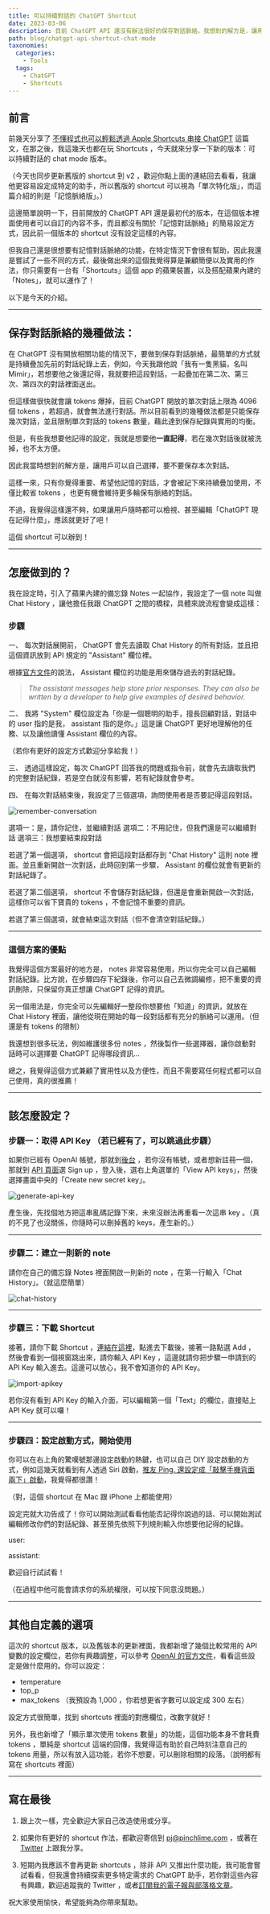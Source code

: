 ```yaml
---
title: 可以持續對話的 ChatGPT Shortcut
date: 2023-03-06
description: 目前 ChatGPT API 還沒有辦法很好的保存對話脈絡。我想到的解方是，讓用戶可以自己選擇，要不要保存本次對話。這樣一來，只有你覺得重要、希望他記憶的對話，才會被記下來持續疊加使用，不僅比較省 tokens ，也更有機會維持更多輪保有脈絡的對話。
path: blog/chatgpt-api-shortcut-chat-mode
taxonomies:
  categories: 
    - Tools
  tags: 
    - ChatGPT
    - Shortcuts
---
```


## 前言

前幾天分享了 [不懂程式也可以輕鬆透過 Apple Shortcuts 串接 ChatGPT](@/blog/chatgpt-api-shortcut.md) 這篇文，在那之後，我這幾天也都在玩 Shortcuts ，今天就來分享一下新的版本：可以持續對話的 chat mode 版本。

（今天也同步更新舊版的 shortcut 到 v2 ，歡迎你點上面的連結回去看看，我讓他更容易設定成特定的助手，所以舊版的 shortcut 可以視為「單次特化版」，而這篇介紹的則是「記憶脈絡版」。）

這邊簡單說明一下，目前開放的 ChatGPT API 還是最初代的版本，在這個版本裡面使用者可以自訂的內容不多，而且都沒有關於「記憶對話脈絡」的簡易設定方式，因此前一個版本的 shortcut 沒有設定這樣的內容。

但我自己還是很想要有記憶對話脈絡的功能，在特定情況下會很有幫助，因此我還是嘗試了一些不同的方式，最後做出來的這個我覺得算是兼顧簡便以及實用的作法，你只需要有一台有「Shortcuts」這個 app 的蘋果裝置，以及搭配蘋果內建的「Notes」，就可以運作了！

以下是今天的介紹。

<!-- more -->
---

## 保存對話脈絡的幾種做法：

在 ChatGPT 沒有開放相關功能的情況下，要做到保存對話脈絡，最簡單的方式就是持續疊加先前的對話紀錄上去，例如，今天我跟他說「我有一隻黑貓，名叫 Mimir」，若想要他之後還記得，我就要把這段對話，一起疊加在第二次、第三次、第四次的對話裡面送出。

但這樣做很快就會讓 tokens 爆掉，目前 ChatGPT 開放的單次對話上限為 4096 個 tokens ，若超過，就會無法進行對話。所以目前看到的幾種做法都是只能保存幾次對話，並且限制單次對話的 tokens 數量，藉此達到保存紀錄與實用的均衡。

但是，有些我想要他記得的設定，我就是想要他**一直記得**，若在幾次對話後就被洗掉，也不太方便。

因此我當時想到的解方是，讓用戶可以自己選擇，要不要保存本次對話。

這樣一來，只有你覺得重要、希望他記憶的對話，才會被記下來持續疊加使用，不僅比較省 tokens ，也更有機會維持更多輪保有脈絡的對話。

不過，我覺得這樣還不夠，如果讓用戶隨時都可以檢視、甚至編輯「ChatGPT 現在記得什麼」，應該就更好了吧！

這個 shortcut 可以辦到！

---

## 怎麼做到的？

我在設定時，引入了蘋果內建的備忘錄 Notes 一起協作，我設定了一個 note 叫做 Chat History ，讓他擔任我跟 ChatGPT 之間的橋樑，具體來說流程會變成這樣：

### 步驟

一、
每次對話展開前， ChatGPT 會先去讀取 Chat History 的所有對話，並且把這個資訊放到 API 規定的 "Assistant" 欄位裡。

根據[官方文件](https://platform.openai.com/docs/guides/chat/chat-completions-beta)的說法， Assistant 欄位的功能是用來儲存過去的對話紀錄。

> _The assistant messages help store prior responses. They can also be written by a developer to help give examples of desired behavior._

二、
我將 "System" 欄位設定為「你是一個聰明的助手，擅長回顧對話，對話中的 user 指的是我， assistant 指的是你。」這是讓 ChatGPT 更好地理解他的任務、以及讓他讀懂 Assistant 欄位的內容。

（若你有更好的設定方式歡迎分享給我！）

三、
透過這樣設定，每次 ChatGPT 回答我的問題或指令前，就會先去讀取我們的完整對話紀錄，若是空白就沒有影響，若有紀錄就會參考。

四、
在每次對話結束後，我設定了三個選項，詢問使用者是否要記得這段對話。

<img src="https://pinchlime-screenshots.s3.ap-northeast-1.amazonaws.com/remember-conversation_tPUydb.webp" loading="lazy" alt="remember-conversation" align=center />

選項一：是，請你記住，並繼續對話
選項二：不用記住，但我們還是可以繼續對話
選項三：我想要結束段對話

若選了第一個選項， shortcut 會把這段對話都存到 "Chat History" 這則 note 裡面。並且重新開啟一次對話，此時回到第一步驟， Assistant 的欄位就會有更新的對話紀錄了。

若選了第二個選項， shortcut 不會儲存對話紀錄，但還是會重新開啟一次對話，這樣你可以省下寶貴的 tokens ，不會記憶不重要的資訊。

若選了第三個選項，就會結束這次對話（但不會清空對話紀錄。）

---

### 這個方案的優點

我覺得這個方案最好的地方是， notes 非常容易使用，所以你完全可以自己編輯對話紀錄。比方說，在步驟四存下紀錄後，你可以自己去微調編修，把不重要的資訊刪除，只保留你真正想讓 ChatGPT 記得的資訊。

另一個用法是，你完全可以先編輯好一整段你想要他「知道」的資訊，就放在 Chat History 裡面，讓他從現在開始的每一段對話都有充分的脈絡可以運用。（但還是有 tokens 的限制）

我還想到很多玩法，例如維護很多份 notes ，然後製作一些選擇器，讓你啟動對話時可以選擇要 ChatGPT 記得哪段資訊...

總之，我覺得這個方式兼顧了實用性以及方便性，而且不需要寫任何程式都可以自己使用，真的很推薦！

---

## 該怎麼設定？

### 步驟一：取得 API Key （若已經有了，可以跳過此步驟）

如果你已經有 OpenAI 帳號，那就到[後台](https://platform.openai.com/) ，若你沒有帳號，或者想新註冊一個，那就到 [API 頁面](https://openai.com/blog/openai-api)選 Sign up ，登入後，選右上角選單的「View API keys」，然後選擇畫面中央的「Create new secret key」。

<img src="https://pinchlime-screenshots.s3.ap-northeast-1.amazonaws.com/generate-api-key_MjXCsD.webp" loading="lazy" alt="generate-api-key" align=center />

產生後，先找個地方把這串亂碼記錄下來，未來沒辦法再重看一次這串 key 。（真的不見了也沒關係，你隨時可以刪掉舊的 keys，產生新的。）

---

### 步驟二：建立一則新的 note 

請你在自己的備忘錄 Notes 裡面開啟一則新的 note ，在第一行輸入「Chat History」。（就這麼簡單）

<img src="https://pinchlime-screenshots.s3.ap-northeast-1.amazonaws.com/chat-history_e21Dsw.webp" loading="lazy" alt="chat-history" align=center />
<br>

---

### 步驟三：下載 Shortcut

接著，請你下載 Shortcut ，[連結在這裡](http://bit.ly/3ZGkkss)，點進去下載後，接著一路點選 Add ，然後會看到一個視窗跳出來，請你輸入 API Key ，這邊就請你把步驟一申請到的 API Key 輸入進去。這邊可以放心，我不會知道你的 API Key。

<img src="https://pinchlime-screenshots.s3.ap-northeast-1.amazonaws.com/import-apikey_CowYG5.webp" loading="lazy" alt="import-apikey" align=center />

若你沒有看到 API Key 的輸入介面，可以編輯第一個「Text」的欄位，直接貼上 API Key 就可以囉！

---

### 步驟四：設定啟動方式，開始使用

你可以在右上角的驚嘆號那邊設定啟動的熱鍵，也可以自己 DIY 設定啟動的方式，例如這幾天就看到有人透過 Siri 啟動，[推友 Ping. 還設定成「敲擊手機背面兩下」啟動](https://twitter.com/pingchn/status/1632682894845186049)，我覺得都很讚！

（對，這個 shortcut 在 Mac 跟 iPhone 上都能使用）

設定完就大功告成了！你可以開始測試看看他能否記得你說過的話、可以開始測試編輯修改你們的對話紀錄、甚至預先依照下列規則輸入你想要他記得的紀錄。

user: 

assistant:
 
歡迎自行試試看！

（在過程中他可能會請求你的系統權限，可以按下同意沒問題。）

---

## 其他自定義的選項

這次的 shortcut 版本，以及舊版本的更新裡面，我都新增了幾個比較常用的 API 變數的設定欄位，若你有興趣調整，可以參考 [OpenAI 的官方文件](https://platform.openai.com/docs/api-reference/chat)，看看這些設定是做什麼用的。你可以設定：

- temperature
- top_p
- max_tokens （我預設為 1,000 ，你若想更省字數可以設定成 300 左右）

設定方式很簡單，找到 shortcuts 裡面的對應欄位，改數字就好！

另外，我也新增了「顯示單次使用 tokens 數量」的功能，這個功能本身不會耗費 tokens ，單純是 shortcut 這端的回傳，我覺得這有助於自己時刻注意自己的 tokens 用量，所以有放入這功能，若你不想要，可以刪除相關的段落。（說明都有寫在 shortcuts 裡面）

---

## 寫在最後

1. 跟上次一樣，完全歡迎大家自己改造使用或分享。

2. 如果你有更好的 shortcut 作法，都歡迎寄信到 pj@pinchlime.com ，或著在 [Twitter](https://twitter.com/WuPingJu) 上跟我分享。

3. 短期內我應該不會再更新 shortcuts ，除非 API 又推出什麼功能，我可能會嘗試看看，但我還會持續探索更多特定需求的 ChatGPT 助手，若你對這些內容有興趣，歡迎追蹤我的 Twitter ，或者[訂閱我的電子報與部落格文章](https://pinchlime.com/subscribe/)。

祝大家使用愉快，希望能夠為你帶來幫助。